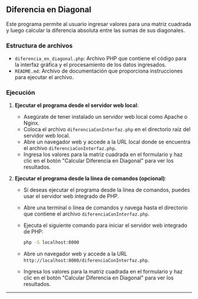 ## Diferencia en Diagonal

Este programa permite al usuario ingresar valores para una matriz cuadrada y luego calcular la diferencia absoluta entre las sumas de sus diagonales.

### Estructura de archivos

- `diferencia_en_diagonal.php`: Archivo PHP que contiene el código para la interfaz gráfica y el procesamiento de los datos ingresados.
- `README.md`: Archivo de documentación que proporciona instrucciones para ejecutar el archivo.

### Ejecución

1. **Ejecutar el programa desde el servidor web local**:

   - Asegúrate de tener instalado un servidor web local como Apache o Nginx.
   - Coloca el archivo `diferenciaConInterfaz.php` en el directorio raíz del servidor web local.
   - Abre un navegador web y accede a la URL local donde se encuentra el archivo `diferenciaConInterfaz.php`.
   - Ingresa los valores para la matriz cuadrada en el formulario y haz clic en el botón "Calcular Diferencia en Diagonal" para ver los resultados.

2. **Ejecutar el programa desde la línea de comandos (opcional)**:

   - Si deseas ejecutar el programa desde la línea de comandos, puedes usar el servidor web integrado de PHP.
   - Abre una terminal o línea de comandos y navega hasta el directorio que contiene el archivo `diferenciaConInterfaz.php`.
   - Ejecuta el siguiente comando para iniciar el servidor web integrado de PHP:

     ```bash
     php -S localhost:8000
     ```

   - Abre un navegador web y accede a la URL `http://localhost:8000/diferenciaConInterfaz.php`.
   - Ingresa los valores para la matriz cuadrada en el formulario y haz clic en el botón "Calcular Diferencia en Diagonal" para ver los resultados.

---
